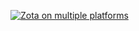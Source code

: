 [![Zota on multiple platforms](https://github.com/Rafail-Mukhutdinov/Zota_Project/actions/workflows/Zota-multi-platform.yml/badge.svg)](https://github.com/Rafail-Mukhutdinov/Zota_Project/actions/workflows/Zota-multi-platform.yml)